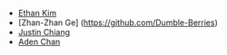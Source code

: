 * [Ethan Kim](https://github.com/paperairplain)
* [Zhan-Zhan Ge] (https://github.com/Dumble-Berries)
* [Justin Chiang](https://github.com/TheEpicSpark)
* [Aden Chan](https://github.com/21chanas3)